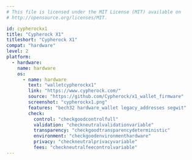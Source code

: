 ```yaml
---
# This file is licensed under the MIT License (MIT) available on
# http://opensource.org/licenses/MIT.

id: cypherockx1
title: "Cypherock X1"
titleshort: "Cypherock X1"
compat: "hardware"
level: 2
platform:
  - hardware:
    name: hardware
    os:
      - name: hardware
        text: "walletcypherockx1"
        link: "https://www.cypherock.com/"
        source: "https://github.com/Cypherock/x1_wallet_firmware"
        screenshot: "cypherockx1.png"
        features: "bech32 hardware_wallet legacy_addresses segwit"
        check:
          control: "checkgoodcontrolfull"
          validation: "checkneutralvalidationvariable"
          transparency: "checkgoodtransparencydeterministic"
          environment: "checkgoodenvironmenthardware"
          privacy: "checkneutralprivacyvariable"
          fees: "checkneutralfeecontrolvariable"
---
```

